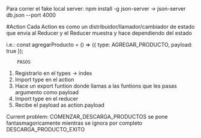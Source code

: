 Para correr el fake local server:
npm install -g json-server -> json-server db.json --port 4000

#Action
Cada Action es como un distribuidor/llamador/cambiador de estado que envia al Reducer y el Reducer muestra y hace dependiendo del estado

i.e.:
const agregarProducto = () => ({
    type: AGREGAR_PRODUCTO,
    payload: true
});

        PASOS
1. Registrarlo en el types -> index
2. Import type en el action 
3. Hace un export funtion donde llamas a las funtions que les pasas argumento como payload
4. Import type en el reducer
5. Recibe el payload as action.payload



Current problem: COMENZAR_DESCARGA_PRODUCTOS se pone fantasmagoricamente mientras se ignora por completo DESCARGA_PRODUCTO_EXITO